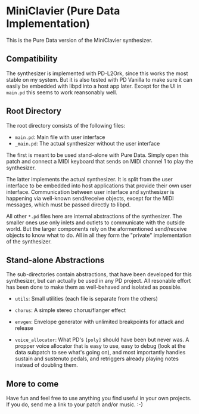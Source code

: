 MiniClavier (Pure Data Implementation)
======================================

This is the Pure Data version of the MiniClavier synthesizer.

Compatibility
-------------

The synthesizer is implemented with PD-L2Ork, since this works the
most stable on my system. But it is also tested with PD Vanilla to
make sure it can easily be embedded with libpd into a host app later.
Except for the UI in `main.pd` this seems to work reansonably well.

Root Directory
--------------

The root directory consists of the following files:

 * `main.pd`: Main file with user interface
 * `_main.pd`: The actual synthesizer without the user interface

The first is meant to be used stand-alone with Pure Data. Simply open this
patch and connect a MIDI keyboard that sends on MIDI channel 1 to play the
synthesizer.

The latter implements the actual synthesizer. It is split from the user
interface to be embedded into host applications that provide their own
user interface. Communication between user interface and synthesizer is
happening via well-known send/receive objects, except for the MIDI messages,
which must be passed directly to libpd.

All other `*.pd` files here are internal abstractions of the synthesizer.
The smaller ones use only inlets and outlets to communicate with the outside
world. But the larger components rely on the aformentioned send/receive objects
to know what to do. All in all they form the "private" implementation of the
synthesizer.

Stand-alone Abstractions
------------------------

The sub-directories contain abstractions, that have been developed for this
synthesizer, but can actually be used in any PD project. All resonable effort
has been done to make them as well-behaved and isolated as possible.

 * `utils`: Small utilities (each file is separate from the others)

 * `chorus`: A simple stereo chorus/flanger effect
 
 * `envgen`: Envelope generator with unlimited breakpoints for attack and release

 * `voice_allocator`: What PD's `[poly]` should have been but never was. A propper
   voice allocator that is easy to use, easy to debug (look at the data subpatch
   to see what's going on), and most importantly handles sustain and sustenuto pedals,
   and retriggers already playing notes instead of doubling them.

More to come
------------

Have fun and feel free to use anything you find useful in your own projects. If you do,
send me a link to your patch and/or music. :-)
